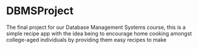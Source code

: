 # DBMSProject

The final project for our Database Management Systems course, this is a simple recipe app with the idea being to encourage home cooking amongst college-aged individuals by providing them easy recipes to make
